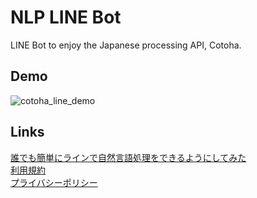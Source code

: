 # NLP LINE Bot
LINE Bot to enjoy the Japanese processing API, Cotoha.

## Demo
![cotoha_line_demo](https://user-images.githubusercontent.com/45617592/78997866-60e7f280-7b82-11ea-8505-64db318b6173.gif)

## Links
[誰でも簡単にラインで自然言語処理をできるようにしてみた](https://qiita.com/Tommyyyyyyy/items/5c064cd277ae364ed2b7)  
[利用規約](https://github.com/TOOOOOOMY/NLP-LINE-Bot/blob/master/User_guide.md)  
[プライバシーポリシー](https://github.com/TOOOOOOMY/NLP-LINE-Bot/blob/master/privacy_policy.md)

